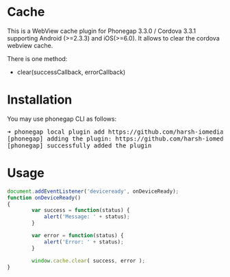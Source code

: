 Cache
=============

This is a WebView cache plugin for Phonegap 3.3.0 / Cordova 3.3.1 supporting Android (>=2.3.3) and iOS(>=6.0).
It allows to clear the cordova webview cache.

There is one method:

* clear(successCallback, errorCallback)

Installation
======
You may use phonegap CLI as follows:

<pre>
➜ phonegap local plugin add https://github.com/harsh-iomedia/cordova-cache.git
[phonegap] adding the plugin: https://github.com/harsh-iomedia/cordova-cache.git
[phonegap] successfully added the plugin
</pre>

Usage
====
```javascript
document.addEventListener('deviceready', onDeviceReady);
function onDeviceReady()
{
        var success = function(status) {
            alert('Message: ' + status);
        }

        var error = function(status) {
            alert('Error: ' + status);
        }

        window.cache.clear( success, error );
}
```